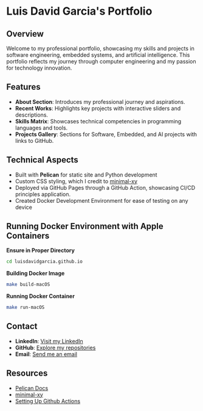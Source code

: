 # Luis David Garcia's Portfolio

## Overview
Welcome to my professional portfolio, showcasing my skills and projects in 
software engineering, embedded systems, and artificial intelligence. This 
portfolio reflects my journey through computer engineering and my passion for 
technology innovation.

## Features
- **About Section**: Introduces my professional journey and aspirations.
- **Recent Works**: Highlights key projects with interactive sliders and 
    descriptions.
- **Skills Matrix**: Showcases technical competencies in programming languages 
    and tools.
- **Projects Gallery**: Sections for Software, Embedded, and AI projects with 
    links to GitHub.

## Technical Aspects
- Built with **Pelican** for static site and Python development
- Custom CSS styling, which I credit to
  [minimal-xy](https://github.com/petrnohejl/minimal-xy)
- Deployed via GitHub Pages through a GitHub Action, showcasing CI/CD 
    principles application.
- Created Docker Development Environment for ease of testing on any device

## Running Docker Environment with Apple Containers

**Ensure in Proper Directory**

```sh
cd luisdavidgarcia.github.io
```

**Building Docker Image**

```sh
make build-macOS
```

**Running Docker Container**

```sh
make run-macOS
```

## Contact
- **LinkedIn**: [Visit my LinkedIn](https://www.linkedin.com/in/luisgd/)
- **GitHub**: [Explore my repositories](https://github.com/luisdavidgarcia)
- **Email**: [Send me an email](mailto:your.luisdgarcia.mi@gmail.com)

## Resources
- [Pelican Docs](https://docs.getpelican.com/en/latest/)
- [minimal-xy](https://github.com/petrnohejl/minimal-xy)
- [Setting Up Github Actions](https://github.com/seanh/ghp-pelican)
